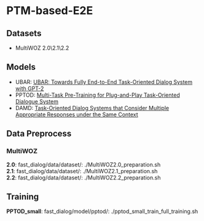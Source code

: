 # PTM-based-E2E

## Datasets
- MultiWOZ 2.0\2.1\2.2

## Models
- UBAR: [UBAR: Towards Fully End-to-End Task-Oriented Dialog System with GPT-2](https://arxiv.org/pdf/2012.03539.pdf)
- PPTOD: [Multi-Task Pre-Training for Plug-and-Play Task-Oriented
Dialogue System](https://arxiv.org/pdf/2109.14739.pdf)
- DAMD: [Task-Oriented Dialog Systems that Consider Multiple Appropriate Responses
under the Same Context](https://arxiv.org/pdf/1911.10484.pdf)

## Data Preprocess
### MultiWOZ
**2.0**: fast_dialog/data/dataset/: ./MultiWOZ2.0_preparation.sh  
**2.1**: fast_dialog/data/dataset/: ./MultiWOZ2.1_preparation.sh  
**2.2**: fast_dialog/data/dataset/: ./MultiWOZ2.2_preparation.sh  

## Training
**PPTOD_small**: fast_dialog/model/pptod/: ./pptod_small_train_full_training.sh